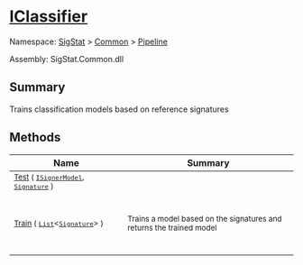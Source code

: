 # [IClassifier](./IClassifier.md)

Namespace: [SigStat]() > [Common](./../README.md) > [Pipeline](./README.md)

Assembly: SigStat.Common.dll

## Summary
Trains classification models based on reference signatures

## Methods

| Name | Summary | 
| --- | --- | 
| <sub>[Test](./Methods/IClassifier-100663479.md) ( [`ISignerModel`](./ISignerModel.md), [`Signature`](./../Signature.md) )</sub><p style="margin-bottom: 0px;">&nbsp;&nbsp;&nbsp;&nbsp;&nbsp;&nbsp;&nbsp;&nbsp;&nbsp;&nbsp;&nbsp;&nbsp;&nbsp;&nbsp;&nbsp;&nbsp;&nbsp;&nbsp;&nbsp;&nbsp;&nbsp;&nbsp;&nbsp;&nbsp;&nbsp;&nbsp;&nbsp;&nbsp;&nbsp;&nbsp;&nbsp;&nbsp;&nbsp;&nbsp;&nbsp;&nbsp;&nbsp;&nbsp;&nbsp;</p>| <sub></sub><p style="margin-bottom: 0px;" > &nbsp;</p>| <br>
| <sub>[Train](./Methods/IClassifier-100663478.md) ( [`List`](https://docs.microsoft.com/en-us/dotnet/api/System.Collections.Generic.List-1)\<[`Signature`](./../Signature.md)> )</sub><p style="margin-bottom: 0px;">&nbsp;&nbsp;&nbsp;&nbsp;&nbsp;&nbsp;&nbsp;&nbsp;&nbsp;&nbsp;&nbsp;&nbsp;&nbsp;&nbsp;&nbsp;&nbsp;&nbsp;&nbsp;&nbsp;&nbsp;&nbsp;&nbsp;&nbsp;&nbsp;&nbsp;&nbsp;&nbsp;&nbsp;&nbsp;&nbsp;&nbsp;&nbsp;&nbsp;&nbsp;&nbsp;&nbsp;&nbsp;&nbsp;&nbsp;</p>| <sub>Trains a model based on the signatures and returns the trained model</sub><p style="margin-bottom: 0px;" > &nbsp;</p>| <br>


